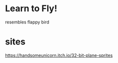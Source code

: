 # Learn to Fly!

resembles flappy bird

# sites
https://handsomeunicorn.itch.io/32-bit-plane-sprites
